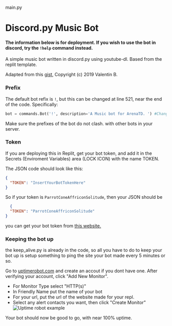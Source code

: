 main.py
# Discord.py Music Bot

  #### The information below is for deployment. If you wish to use the bot in discord, try the `!help` command instead.

A simple music bot written in discord.py using youtube-dl. Based from the replit template.

Adapted from this [gist](https://gist.github.com/vbe0201/ade9b80f2d3b64643d854938d40a0a2d), Copyright (c) 2019 Valentin B.

### Prefix 
  The default bot refix is ```!```, but this can be changed at line 521, near the end of the code. Specifically: 
  ```py
  bot = commands.Bot('!', description='A Music bot for ArenaTD. ') #Change the prefix here, the variable bot is for the code. 
```

Make sure the prefixes of the bot do not clash. with other bots in your server.

### Token 
If you are deploying this in Replit, get your bot token, and add it in the Secrets (Enviroment Variables) area (LOCK ICON) with the name TOKEN.

The JSON code should look like this:
```json
{
  "TOKEN": "InsertYourBotTokenHere"
}
```
So if your token is ```ParrotConeAffriconSolitude```, then your JSON should be

```json 
  {
  "TOKEN": "ParrotConeAffriconSolitude"
}
```
you can get your bot token from [this website.](discord.com/developers)

### Keeping the bot up 
the keep_alive.py is already in the code, so all you have to do to keep your bot up is setup something to ping the site your bot made every 5 minutes or so.

Go to [uptimerobot.com](https://uptimerobot.com/) and create an accout if you dont have one.  After verifying your account, click "Add New Monitor".

+ For Monitor Type select "HTTP(s)"
+ In Friendly Name put the name of your bot
+ For your url, put the url of the website made for your repl.
+ Select any alert contacts you want, then click "Create Monitor" 
![Uptime robot example](https://i.imgur.com/Qd9LXEy.png)

Your bot should now be good to go, with near 100% uptime.

